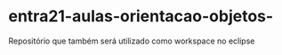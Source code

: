 # entra21-aulas-orientacao-objetos-
Repositório que também será utilizado como workspace no eclipse
